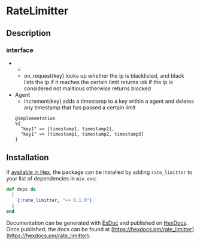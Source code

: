 # RateLimitter

## Description
### interface
  - *
    - on_request(key)
      looks up whether the ip is blacklisted, and black lists the ip if it reaches the certain limit
      returns :ok if the ip is considered not malitious otherwise returns blocked
  - Agent
    - increment(key)
      adds a timestamp to a key within a agent and deletes any timestamp that has passed a certain limit
    ```
    @implementation
    %{
      "key1" => [timestamp1, timestamp2],
      "key1" => [timestamp1, timestamp2, timestamp3]
    }
    ```


## Installation

If [available in Hex](https://hex.pm/docs/publish), the package can be installed
by adding `rate_limitter` to your list of dependencies in `mix.exs`:

```elixir
def deps do
  [
    {:rate_limitter, "~> 0.1.0"}
  ]
end
```

Documentation can be generated with [ExDoc](https://github.com/elixir-lang/ex_doc)
and published on [HexDocs](https://hexdocs.pm). Once published, the docs can
be found at [https://hexdocs.pm/rate_limitter](https://hexdocs.pm/rate_limitter).
